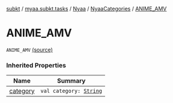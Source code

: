 [subkt](../../../index.md) / [myaa.subkt.tasks](../../index.md) / [Nyaa](../index.md) / [NyaaCategories](index.md) / [ANIME_AMV](./-a-n-i-m-e_-a-m-v.md)

# ANIME_AMV

`ANIME_AMV` [(source)](https://github.com/Myaamori/SubKt/blob/0.1.19/src/main/kotlin/myaa/subkt/tasks/tasks.kt#L791)

### Inherited Properties

| Name | Summary |
|---|---|
| [category](category.md) | `val category: `[`String`](https://kotlinlang.org/api/latest/jvm/stdlib/kotlin/-string/index.html) |
